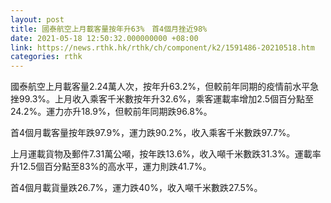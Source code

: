 ```yaml
---
layout: post
title: 國泰航空上月載客量按年升63%　首4個月挫近98%
date: 2021-05-18 12:50:32.000000000 +08:00
link: https://news.rthk.hk/rthk/ch/component/k2/1591486-20210518.htm
categories: rthk
---
```


國泰航空上月載客量2.24萬人次，按年升63.2%，但較前年同期的疫情前水平急挫99.3%。上月收入乘客千米數按年升32.6%，乘客運載率增加2.5個百分點至24.2%。運力亦升18.9%，但較前年同期跌96.8%。

首4個月載客量按年跌97.9%，運力跌90.2%，收入乘客千米數跌97.7%。

上月運載貨物及郵件7.31萬公噸，按年跌13.6%，收入噸千米數跌31.3%。運載率升12.5個百分點至83%的高水平，運力則跌41.7%。

首4個月載貨量跌26.7%，運力跌40%，收入噸千米數跌27.5%。
